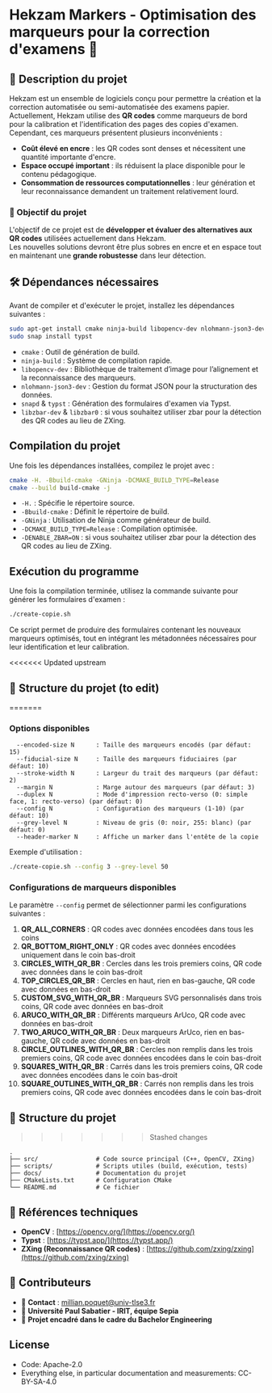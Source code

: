 # Hekzam Markers - Optimisation des marqueurs pour la correction d'examens 📄

## 📌 Description du projet

Hekzam est un ensemble de logiciels conçu pour permettre la création et la correction automatisée ou semi-automatisée des examens papier.  
Actuellement, Hekzam utilise des **QR codes** comme marqueurs de bord pour la calibration et l'identification des pages des copies d'examen. Cependant, ces marqueurs présentent plusieurs inconvénients :

- **Coût élevé en encre** : les QR codes sont denses et nécessitent une quantité importante d'encre.
- **Espace occupé important** : ils réduisent la place disponible pour le contenu pédagogique.
- **Consommation de ressources computationnelles** : leur génération et leur reconnaissance demandent un traitement relativement lourd.

### 🎯 Objectif du projet

L'objectif de ce projet est de **développer et évaluer des alternatives aux QR codes** utilisées actuellement dans Hekzam.  
Les nouvelles solutions devront être plus sobres en encre et en espace tout en maintenant une **grande robustesse** dans leur détection.

## 🛠️ Dépendances nécessaires

Avant de compiler et d'exécuter le projet, installez les dépendances suivantes :

```sh
sudo apt-get install cmake ninja-build libopencv-dev nlohmann-json3-dev snapd
sudo snap install typst
```

- `cmake` : Outil de génération de build.
- `ninja-build` : Système de compilation rapide.
- `libopencv-dev` : Bibliothèque de traitement d’image pour l’alignement et la reconnaissance des marqueurs.
- `nlohmann-json3-dev` : Gestion du format JSON pour la structuration des données.
- `snapd` & `typst` : Génération des formulaires d'examen via Typst.
- `libzbar-dev` & `libzbar0` : si vous souhaitez utiliser zbar pour la détection des QR codes au lieu de ZXing.

## Compilation du projet

Une fois les dépendances installées, compilez le projet avec :

```sh
cmake -H. -Bbuild-cmake -GNinja -DCMAKE_BUILD_TYPE=Release
cmake --build build-cmake -j
```

- `-H.` : Spécifie le répertoire source.
- `-Bbuild-cmake` : Définit le répertoire de build.
- `-GNinja` : Utilisation de Ninja comme générateur de build.
- `-DCMAKE_BUILD_TYPE=Release` : Compilation optimisée.
- `-DENABLE_ZBAR=ON` : si vous souhaitez utiliser zbar pour la détection des QR codes au lieu de ZXing.

## Exécution du programme

Une fois la compilation terminée, utilisez la commande suivante pour générer les formulaires d'examen :

```sh
./create-copie.sh
```

Ce script permet de produire des formulaires contenant les nouveaux marqueurs optimisés, tout en intégrant les métadonnées nécessaires pour leur identification et leur calibration.

<<<<<<< Updated upstream
## 📂 Structure du projet (to edit)
=======
### Options disponibles

```
  --encoded-size N      : Taille des marqueurs encodés (par défaut: 15)
  --fiducial-size N     : Taille des marqueurs fiduciaires (par défaut: 10)
  --stroke-width N      : Largeur du trait des marqueurs (par défaut: 2)
  --margin N            : Marge autour des marqueurs (par défaut: 3)
  --duplex N            : Mode d'impression recto-verso (0: simple face, 1: recto-verso) (par défaut: 0)
  --config N            : Configuration des marqueurs (1-10) (par défaut: 10)
  --grey-level N        : Niveau de gris (0: noir, 255: blanc) (par défaut: 0)
  --header-marker N     : Affiche un marker dans l'entête de la copie
```

Exemple d'utilisation :
```sh
./create-copie.sh --config 3 --grey-level 50
```

### Configurations de marqueurs disponibles

Le paramètre `--config` permet de sélectionner parmi les configurations suivantes :

1. **QR_ALL_CORNERS** : QR codes avec données encodées dans tous les coins
2. **QR_BOTTOM_RIGHT_ONLY** : QR codes avec données encodées uniquement dans le coin bas-droit
3. **CIRCLES_WITH_QR_BR** : Cercles dans les trois premiers coins, QR code avec données dans le coin bas-droit
4. **TOP_CIRCLES_QR_BR** : Cercles en haut, rien en bas-gauche, QR code avec données en bas-droit
5. **CUSTOM_SVG_WITH_QR_BR** : Marqueurs SVG personnalisés dans trois coins, QR code avec données en bas-droit
6. **ARUCO_WITH_QR_BR** : Différents marqueurs ArUco, QR code avec données en bas-droit
7. **TWO_ARUCO_WITH_QR_BR** : Deux marqueurs ArUco, rien en bas-gauche, QR code avec données en bas-droit
8. **CIRCLE_OUTLINES_WITH_QR_BR** : Cercles non remplis dans les trois premiers coins, QR code avec données encodées dans le coin bas-droit
9. **SQUARES_WITH_QR_BR** : Carrés dans les trois premiers coins, QR code avec données encodées dans le coin bas-droit
10. **SQUARE_OUTLINES_WITH_QR_BR** : Carrés non remplis dans les trois premiers coins, QR code avec données encodées dans le coin bas-droit

## 📂 Structure du projet
>>>>>>> Stashed changes

```
.
├── src/                # Code source principal (C++, OpenCV, ZXing)
├── scripts/            # Scripts utiles (build, exécution, tests)
├── docs/               # Documentation du projet
├── CMakeLists.txt      # Configuration CMake
└── README.md           # Ce fichier
```

## 📖 Références techniques

- **OpenCV** : [https://opencv.org/](https://opencv.org/)
- **Typst** : [https://typst.app/](https://typst.app/)
- **ZXing (Reconnaissance QR codes)** : [https://github.com/zxing/zxing](https://github.com/zxing/zxing)

## 🤝 Contributeurs

- 📧 **Contact** : [millian.poquet@univ-tlse3.fr](mailto:millian.poquet@univ-tlse3.fr)
- 🔬 **Université Paul Sabatier - IRIT, équipe Sepia**
- 📍 **Projet encadré dans le cadre du Bachelor Engineering**

## License

- Code: Apache-2.0
- Everything else, in particular documentation and measurements: CC-BY-SA-4.0
